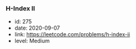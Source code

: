 ### H-Index II

* id: 275
* date: 2020-09-07
* link: https://leetcode.com/problems/h-index-ii
* level: Medium
